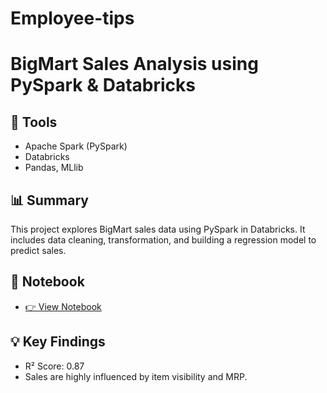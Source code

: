 # Employee-tips

# BigMart Sales Analysis using PySpark & Databricks

## 🔧 Tools
- Apache Spark (PySpark)
- Databricks
- Pandas, MLlib

## 📊 Summary
This project explores BigMart sales data using PySpark in Databricks. It includes data cleaning, transformation, and building a regression model to predict sales.

## 📎 Notebook
- [👉 View Notebook]([https://databricks-prod-cloudfront.cloud.databricks.com/public/4027ec902e239c93eaaa8714f173bcfc/3740622200801238/201683104566877/3957496895545464/latest.html])

## 💡 Key Findings
- R² Score: 0.87
- Sales are highly influenced by item visibility and MRP.
